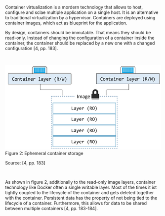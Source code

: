 Container virtualization is a mordern technology that allows to host, configure and sclae multiple application on a single host. It is an alternative to traditional virtualization by a hypervisor. Containers are deployed using container images, which act as blueprint for the application.

 By design, containers should be immutable. That means they should be read-only. Instead of changing the configuration of a container inside the container, the container should be replaced by a new one with a changed configuration [4, pp. 183].

&nbsp;

![Ephemeral container storage](./assets/ephemeral-container-storage.png)
Figure 2: Ephemeral container storage

Source: [4, pp. 183]

&nbsp;

As shown in figure 2, additionally to the read-only image layers, container technology like Docker often a single writable layer. Most of the times it ist tightly coupled to the lifecycle of the container and gets deleted together with the container. Persistent data has the property of not being tied to the lifecycle of a container. Furthermore, this allows for data to be shared between multiple containers [4, pp. 183-184].
